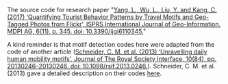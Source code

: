 The source code for research paper "[Yang, L., Wu, L., Liu, Y. and Kang, C. (2017) ‘Quantifying Tourist Behavior Patterns by Travel Motifs and Geo-Tagged Photos from Flickr’, ISPRS International Journal of Geo-Information. MDPI AG, 6(11), p. 345. doi: 10.3390/ijgi6110345.](https://www.mdpi.com/2220-9964/6/11/345)"

A kind reminder is that motif detection codes here were adapted from the code of another article ([Schneider, C. M. et al. (2013) ‘Unravelling daily human mobility motifs’, Journal of The Royal Society Interface, 10(84), pp. 20130246–20130246. doi: 10.1098/rsif.2013.0246.](https://royalsocietypublishing.org/doi/full/10.1098/rsif.2013.0246)).  Schneider, C. M. et al. (2013)  gave a detailed description on their codes [here](https://github.com/humnetlab/mobilityMotifs/).

